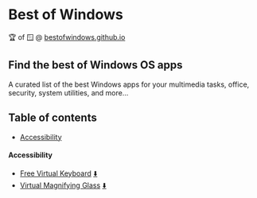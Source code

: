 # Best of Windows

🏆 of 🪟 @ [bestofwindows.github.io](https://bestofwindows.github.io "Visit Best Of Windows website")

## Find the best of Windows OS apps

A curated list of the best Windows apps for your multimedia tasks, office, security, system utilities, and more...

## Table of contents

- [Accessibility](#accessibility)

#### Accessibility

- [Free Virtual Keyboard](https://freevirtualkeyboard.com) [:arrow_down:](https://freevirtualkeyboard.com)
- [Virtual Magnifying Glass](http://magnifier.sourceforge.net) [:arrow_down:](http://magnifier.sourceforge.net/#download)
